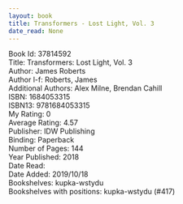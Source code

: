 ```yaml
---
layout: book
title: Transformers - Lost Light, Vol. 3
date_read: None
---
```


Book Id: 37814592<br />
Title: Transformers: Lost Light, Vol. 3<br />
Author: James Roberts<br />
Author l-f: Roberts, James<br />
Additional Authors: Alex Milne, Brendan Cahill<br />
ISBN: 1684053315<br />
ISBN13: 9781684053315<br />
My Rating: 0<br />
Average Rating: 4.57<br />
Publisher: IDW Publishing<br />
Binding: Paperback<br />
Number of Pages: 144<br />
Year Published: 2018<br />
Date Read: <br />
Date Added: 2019/10/18<br />
Bookshelves: kupka-wstydu<br />
Bookshelves with positions: kupka-wstydu (#417)<br />

